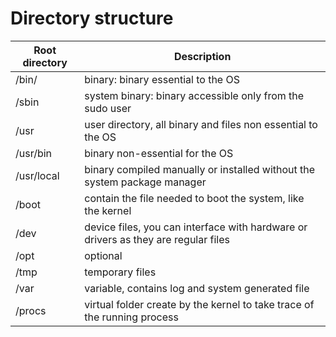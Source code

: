 # Directory structure

| Root directory     | Description |
| ------------------ | ----------- |
| /bin/              | binary: binary essential to the OS       |
| /sbin              | system binary: binary accessible only from the sudo user |
| /usr               | user directory, all binary and files non essential to the OS |
| /usr/bin           | binary non-essential for the OS
| /usr/local         | binary compiled manually or installed without the system package manager |
| /boot              | contain the file needed to boot the system, like the kernel |
| /dev               | device files, you can interface with hardware or drivers as they are regular files |
| /opt               | optional |
| /tmp               | temporary files |
| /var               | variable, contains log and system generated file |
| /procs             | virtual folder create by the kernel to take trace of the running process |
<!--  Script to show the footer   -->
<html>
<script
    src="https://code.jquery.com/jquery-3.3.1.js"
    integrity="sha256-2Kok7MbOyxpgUVvAk/HJ2jigOSYS2auK4Pfzbm7uH60="
    crossorigin="anonymous">
</script>
<script>
$(function(){
  $("#footer").load("../footers/footer_first_level_depth.html");
});
</script>
<body>
<div id="footer"></div>
</body>
</html>

